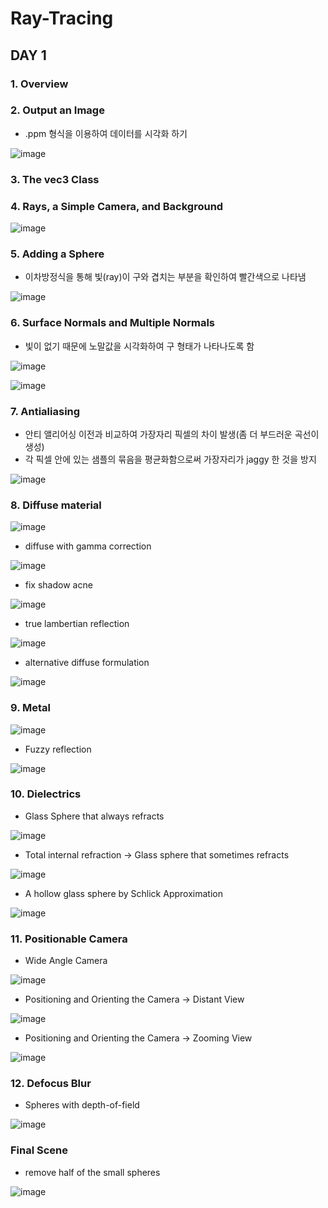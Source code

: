 # Ray-Tracing

## DAY 1
### 1. Overview
### 2. Output an Image
* .ppm 형식을 이용하여 데이터를 시각화 하기

![image](https://user-images.githubusercontent.com/86725870/172625459-aa761851-1355-4f85-932b-1018045c09bc.png)
### 3. The vec3 Class
### 4. Rays, a Simple Camera, and Background
![image](https://user-images.githubusercontent.com/86725870/172440941-b310efdd-dd2e-4ed4-983c-b9d205a8d929.png)
### 5. Adding a Sphere
* 이차방정식을 통해 빛(ray)이 구와 겹치는 부분을 확인하여 빨간색으로 나타냄

![image](https://user-images.githubusercontent.com/86725870/172537389-7987b8ca-56bd-49bd-b61a-7370b6e74076.png)

### 6. Surface Normals and Multiple Normals
* 빛이 없기 때문에 노말값을 시각화하여 구 형태가 나타나도록 함

![image](https://user-images.githubusercontent.com/86725870/172539749-dd5e6e30-3c52-4922-8f7e-fd2294fa046f.png)

![image](https://user-images.githubusercontent.com/86725870/172609554-cff5ea29-fea8-422d-99cb-1ceeb18e3a1e.png)

### 7. Antialiasing
* 안티 앨리어싱 이전과 비교하여 가장자리 픽셀의 차이 발생(좀 더 부드러운 곡선이 생성)
* 각 픽셀 안에 있는 샘플의 묶음을 평균화함으로써 가장자리가 jaggy 한 것을 방지

![image](https://user-images.githubusercontent.com/86725870/172623475-ec45bd65-e99c-417b-9f50-322c6f083767.png)

### 8. Diffuse material
![image](https://user-images.githubusercontent.com/86725870/173000934-0a3ee038-4e14-45fc-bc1f-0f859221b7ea.png)

* diffuse with gamma correction

![image](https://user-images.githubusercontent.com/86725870/173004545-539da6ca-cfbf-4361-b0aa-25b9cb2d923f.png)

* fix shadow acne

![image](https://user-images.githubusercontent.com/86725870/173004951-7fadf950-076b-4f09-b86c-4e1a88f1c59d.png)
* true lambertian reflection

![image](https://user-images.githubusercontent.com/86725870/173006182-9d417e72-ac9c-4414-b184-c18e2ac915f8.png)
* alternative diffuse formulation

![image](https://user-images.githubusercontent.com/86725870/173007178-3b53a7c9-7f17-4f95-adeb-193acc41d437.png)

### 9. Metal
![image](https://user-images.githubusercontent.com/86725870/173102500-56a23e39-c96c-4d01-a7af-e87494a4becb.png)
* Fuzzy reflection

![image](https://user-images.githubusercontent.com/86725870/173103720-fe7c0b47-0564-4d82-8f36-b62a6d162a26.png)

### 10. Dielectrics
* Glass Sphere that always refracts

![image](https://user-images.githubusercontent.com/86725870/173176107-8425dd4d-c2c6-4552-b55f-81b9bb7e5564.png)
* Total internal refraction -> Glass sphere that sometimes refracts

![image](https://user-images.githubusercontent.com/86725870/173176349-05328ec0-f80d-4449-ad81-2ce32005916f.png)
* A hollow glass sphere by Schlick Approximation

![image](https://user-images.githubusercontent.com/86725870/173176607-b2cc3e95-7e3d-478f-9d7f-37710a290c41.png)

### 11. Positionable Camera
* Wide Angle Camera

![image](https://user-images.githubusercontent.com/86725870/173176909-3215c2d7-3b0b-459f-8fcb-797e8fccb206.png)
* Positioning and Orienting the Camera -> Distant View

![image](https://user-images.githubusercontent.com/86725870/173180204-df53429a-7628-414f-9f62-01c27d3d30f7.png)
 *  Positioning and Orienting the Camera -> Zooming View
  
![image](https://user-images.githubusercontent.com/86725870/173180273-bce2cad3-0572-4707-a392-c51a926b194d.png)

### 12. Defocus Blur
* Spheres with depth-of-field

![image](https://user-images.githubusercontent.com/86725870/173180790-568f2758-3469-4f7b-963c-3a243813af3f.png)

### Final Scene
* remove half of the small spheres

![image](https://user-images.githubusercontent.com/86725870/173189206-15ba57e3-4d84-4eed-8cad-56b3e4db229f.png)
